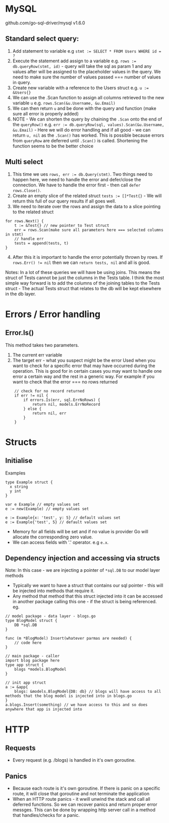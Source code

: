 # MySQL

github.com/go-sql-driver/mysql v1.6.0

## Standard select query:

1. Add statement to variable e.g `stmt := SELECT * FROM Users WHERE id = ?`
2. Execute the statement add assign to a variable e.g. `rows := db.queryRow(stmt, id)` - query will take the sql as param 1 and any values after will be assigned to the placeholder values in the query. We need to make sure the number of values passed === number of values in query.
3. Create new variable with a reference to the Users struct e.g. `u := &Users{}`
4. We can use the .Scan function to assign all columns retrieved to the new variable `u` e.g. `rows.Scan(&u.Username, &u.Email)`
5. We can then return `u` and be done with the query and function (make sure all error is properly added)
6. NOTE - We can shorten the query by chaining the `.Scan` onto the end of the `queryRow()` e.g. `err := db.queryRow(sql, values).Scan(&u.Username, &u.Email)` - Here we will do error handling and if all good - we can return `u, nil` as the `.Scan()` has worked. This is possible because errors from `queryRow` are deferred until `.Scan()` is called. Shortening the function seems to be the better choice

## Multi select

1. This time we ues `rows, err := db.Query(stmt)`. Two things need to happen here, we need to handle the error and defer/close the connection. We have to handle the error first - then call `defer rows.Close()`.
2. Create an empty slice of the related struct `tests := []*Test{}` - We will return this full of our query results if all goes well.
3. We need to iterate over the rows and assign the data to a slice pointing to the related struct

```
for rows.Next() {
    t := &Test{} // new pointer to Test struct
    err = rows.Scan(make sure all parameters here === selected columns in stmt)
    // handle err
    tests = append(tests, t)
}
```

4. After this it is important to handle the error potentially thrown by rows. If `rows.Err() != nil` then we can `return tests, nil` and all is good.

Notes: In a lot of these queries we will have be using joins. This means the struct of Tests cannot be just the columns in the Tests table. I think the most simple way forward is to add the columns of the joining tables to the Tests struct - The actual Tests struct that relates to the db will be kept elsewhere in the db layer.

# Errors / Error handling

## Error.Is()

This method takes two parameters.

1. The current err variable
2. The target err - what you suspect might be the error
   Used when you want to check for a specific error that may have occurred during the operation. This is good for in certain cases you may want to handle one error a certain way and the rest in a generic way. For example if you want to check that the error === no rows returned

```
    // check for no record returned
	if err != nil {
		if errors.Is(err, sql.ErrNoRows) {
			return nil, models.ErrNoRecord
		} else {
			return nil, err
		}
	}
```

# Structs 
## Initialise 
Examples    
```
type Example struct {
  x string
  y int
}

var e Example // empty values set 
e := new(Example) // empty values set

e := Example{x: 'test', y: 5} // default values set
e := Example{'test', 5} // default values set

```
- Memory for all fields will be set and if no value is provider Go will allocate the corresponding zero value.
- We can access fields with '.' operator. e.g `e.x`.

## Dependency injection and accessing via structs 
Note: In this case - we are injecting a pointer of `*sql.DB` to our model layer methods 
- Typically we want to have a struct that contains our sql pointer - this will be injected into methods that require it. 
- Any method that method that this struct injected into it can be accessed in another package calling this one - if the struct is being referenced.
eg.
```
// model package - data layer - blogs.go
type BlogModel struct {
	DB *sql.DB
}

func (m *BlogModel) Insert(whatever parmas are needed) {
	// code here 
}

// main package - caller
import blog package here
type app struct {
	blogs *models.BlogModel
}

// init app struct
a := &app{
	blogs: &models.BlogModel{DB: db} // blogs will have access to all methods that the blog model is injected into in blogs.go 
}
a.blogs.Insert(something) // we have access to this and so does anywhere that app is injected into
```
# HTTP 
## Requests 
- Every request (e.g. /blogs) is handled in it's own goroutine. 
## Panics
- Because each route is it's own goroutine. If there is panic on a specific route, it will close that goroutine and not terminate the application
- When an HTTP route panics - it wwill unwind the stack and call all deferred functions. So we can recover panics and return proper error messges. This can be done by wrapping http server call in a method that handles/checks for a panic.

